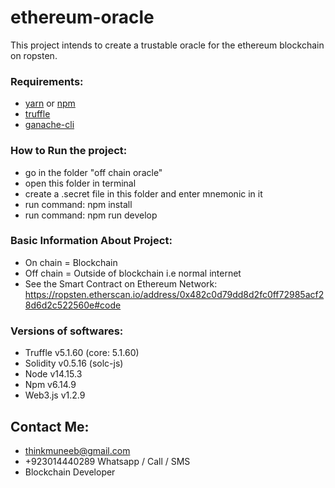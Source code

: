 # ethereum-oracle
This project intends to create a trustable oracle for the ethereum blockchain on ropsten.

### Requirements:
- [yarn](https://yarnpkg.com) or [npm](https://www.npmjs.com/)
- [truffle](https://www.trufflesuite.com/truffle)
- [ganache-cli](https://github.com/trufflesuite/ganache-cli)


### How to Run the project:
- go in the folder "off chain oracle"
- open this folder in terminal
- create a .secret file in this folder and enter mnemonic in it
- run command: npm install
- run command: npm run develop

### Basic Information About Project:
- On chain = Blockchain
- Off chain = Outside of blockchain i.e normal internet
- See the Smart Contract on Ethereum Network: https://ropsten.etherscan.io/address/0x482c0d79dd8d2fc0ff72985acf28d6d2c522560e#code

### Versions of softwares:
- Truffle v5.1.60 (core: 5.1.60)
- Solidity v0.5.16 (solc-js)
- Node v14.15.3
- Npm v6.14.9
- Web3.js v1.2.9


## Contact Me:
- thinkmuneeb@gmail.com
- +923014440289 Whatsapp / Call / SMS
- Blockchain Developer
